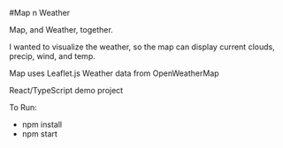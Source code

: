 #Map n Weather

Map, and Weather, together. 

I wanted to visualize the weather, so the map can display current clouds, precip, wind, and temp.

Map uses Leaflet.js
Weather data from OpenWeatherMap

React/TypeScript demo project

To Run:
- npm install
- npm start